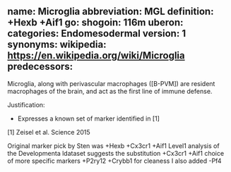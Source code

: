 name: Microglia
abbreviation: MGL
definition: +Hexb +Aif1
go:
shogoin: 116m
uberon:
categories: Endomesodermal
version: 1
synonyms:
wikipedia: https://en.wikipedia.org/wiki/Microglia
predecessors:
---

Microglia, along with perivascular macrophages ([B-PVM]) are resident macrophages of the brain, and act as the first line of immune defense.


Justification:

* Expresses a known set of marker identified in [1]

[1] Zeisel et al. Science 2015 

Original marker pick by Sten was +Hexb +Cx3cr1 +Aif1
Level1 analysis of the Developmenta ldataset suggests the substitution +Cx3cr1 +Aif1 choice of more specific markers +P2ry12 +Crybb1 for cleaness I also added -Pf4